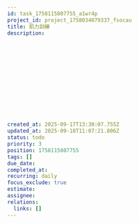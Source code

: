 ```yaml
---
id: task_1758115807755_a1wr4p
project_id: project_1758034079337_fsocau
title: 肌力訓練
description: 














created_at: 2025-09-17T13:30:07.755Z
updated_at: 2025-09-18T11:07:21.806Z
status: todo
priority: 3
position: 1758115807755
tags: []
due_date: 
completed_at: 
recurring: daily
focus_exclude: true
estimate: 
assignee: 
relations:
  links: []
---
```
















